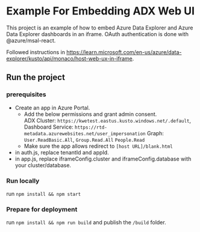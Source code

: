 # Example For Embedding ADX Web UI

This project is an example of how to embed Azure Data Explorer and Azure Data Explorer dashboards in an iframe.
OAuth authentication is done with @azure/msal-react.

Followed instructions in <https://learn.microsoft.com/en-us/azure/data-explorer/kusto/api/monaco/host-web-ux-in-iframe>. 

## Run the project

### prerequisites

- Create an app in Azure Portal.
  - Add the below permissions and grant admin consent.  
    ADX Cluster:       `https://kwetest.eastus.kusto.windows.net/.default`,
    Dashboard Service: `https://rtd-metadata.azurewebsites.net/user_impersonation`
    Graph:             `User.ReadBasic.All`,
                       `Group.Read.All`
                       `People.Read`
  - Make sure the app allows redirect to `[host URL]/blank.html`
- in auth.js, replace tenantId and appId.
- in app.js, replace iframeConfig.cluster and iframeConfig.database with your cluster/database.

### Run locally

run `npm install && npm start`

### Prepare for deployment  

run `npm install && npm run build` and publish the `/build` folder.
